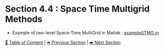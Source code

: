# Section 4.4 : Space Time Multigrid Methods

- Example of two-level Space-Time MultiGrid in Matlab : [exampleSTMG.m](exampleSTMG.m)

[:book: Table of Content](../../README.md) | [:arrow_left: Previous Section](../sec4.3/README.md) | [:arrow_right: Next Section](../sec4.5/README.md)